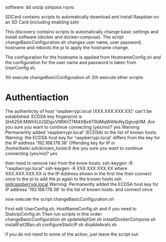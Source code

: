 
software:
dd
unzip
sshpass
rsync

SDCard contains scripts to automatically download and install Raspbian on an SD Card (including enabling ssh)

This discovery contains scripts to automatically change basic settings and install software (docker and docker-compose).
The script changeBasicConfiguration.sh changes user name, user password, hostname and reboots the pi to apply the hostname change.

The configuration for the hostname is applied from HostnameConfig.sh and the configuration for the user name and password is taken from UserConfig.sh.

1th execute changeBasicConfiguration.sh
2th execute other scripts


# Authentiaction
The authenticity of host 'raspberrypi.local (XXX.XXX.XXX.XX)' can't be established.
ECDSA key fingerprint is SHA256:MWh5UUQDgvV9RKhT7M4XBxttTRdMqW4NnNyQglvqb1M.
Are you sure you want to continue connecting (yes/no)? yes
Warning: Permanently added 'raspberrypi.local' (ECDSA) to the list of known hosts.
Warning: the ECDSA host key for 'raspberrypi.local' differs from the key for the IP address '192.168.178.38'
Offending key for IP in /home/bele/.ssh/known_hosts:6
Are you sure you want to continue connecting (yes/no)? yes

then need to remove two from the know hosts:
ssh-keygen -R "raspberrypi.local"
ssh-keygen -R XXX.XXX.XXX.XX
where XXX.XXX.XXX.XX is the IP-Address shown in the first line
then connect once to the pi to add the pi again to the known hosts
ssh pi@raspberrypi.local
Warning: Permanently added the ECDSA host key for IP address '192.168.178.38' to the list of known hosts.
and connect once

now execute the script changeBasicConfiguration.sh


First edit UserConfig.sh, HostNameConfig.sh and if you need to StaticIpConfig.sh
Then run scripts in this order:
changeBasicConfiguration.sh
updateAptGet.sh
installDockerCompose.sh
installFail2Ban.sh
configureStaticIP.sh
disableAvahi.sh

if you do not need to some of the action, just leave the script out.
